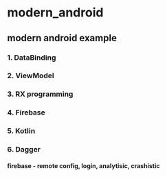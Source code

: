 # modern_android
## modern android example
### 1. DataBinding
### 2. ViewModel
### 3. RX programming
### 4. Firebase 
### 5. Kotlin
### 6. Dagger
#### firebase - remote config, login, analytisic, crashistic
